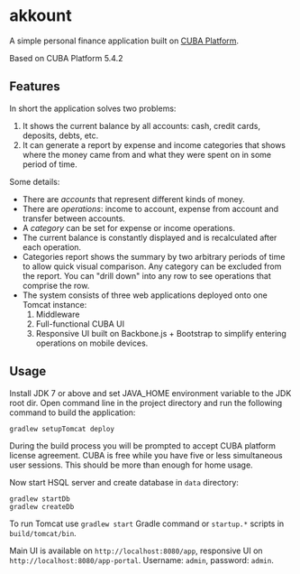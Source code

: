 akkount
=======

A simple personal finance application built on [CUBA Platform](https://www.cuba-platform.com).

Based on CUBA Platform 5.4.2

Features
--------

In short the application solves two problems:
 1. It shows the current balance by all accounts: cash, credit cards, deposits, debts, etc.
 2. It can generate a report by expense and income categories that shows where the money came from and what they were spent on in some period of time.

Some details:
* There are _accounts_ that represent different kinds of money.
* There are _operations_: income to account, expense from account and transfer between accounts.
* A _category_ can be set for expense or income operations.
* The current balance is constantly displayed and is recalculated after each operation.
* Categories report shows the summary by two arbitrary periods of time to allow quick visual comparison. Any category can be excluded from the report. You can "drill down" into any row to see operations that comprise the row.
* The system consists of three web applications deployed onto one Tomcat instance:
   1. Middleware
   2. Full-functional CUBA UI
   3. Responsive UI built on Backbone.js + Bootstrap to simplify entering operations on mobile devices. 

Usage
-----

Install JDK 7 or above and set JAVA_HOME environment variable to the JDK root dir.
Open command line in the project directory and run the following command to build the application:
```
gradlew setupTomcat deploy
```
During the build process you will be prompted to accept CUBA platform license agreement. CUBA is free while you have five or less simultaneous user sessions. This should be more than enough for home usage. 

Now start HSQL server and create database in ```data``` directory:
```
gradlew startDb
gradlew createDb
```
To run Tomcat use ```gradlew start``` Gradle command or ```startup.*``` scripts in ```build/tomcat/bin```.

Main UI is available on ```http://localhost:8080/app```, responsive UI on ```http://localhost:8080/app-portal```. 
Username: ```admin```, password: ```admin```.
